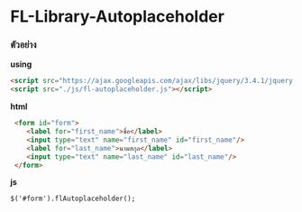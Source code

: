 FL-Library-Autoplaceholder
====================================

### ตัวอย่าง
**using**
```html
<script src="https://ajax.googleapis.com/ajax/libs/jquery/3.4.1/jquery.min.js"></script>
<script src="./js/fl-autoplaceholder.js"></script>
```
**html**
```html
 <form id="form">
    <label for="first_name">ชื่อ</label>
    <input type="text" name="first_name" id="first_name"/>
    <label for="last_name">นามสกุล</label>
    <input type="text" name="last_name" id="last_name"/>
 </form>
```
**js**
```html
$('#form').flAutoplaceholder();
```
